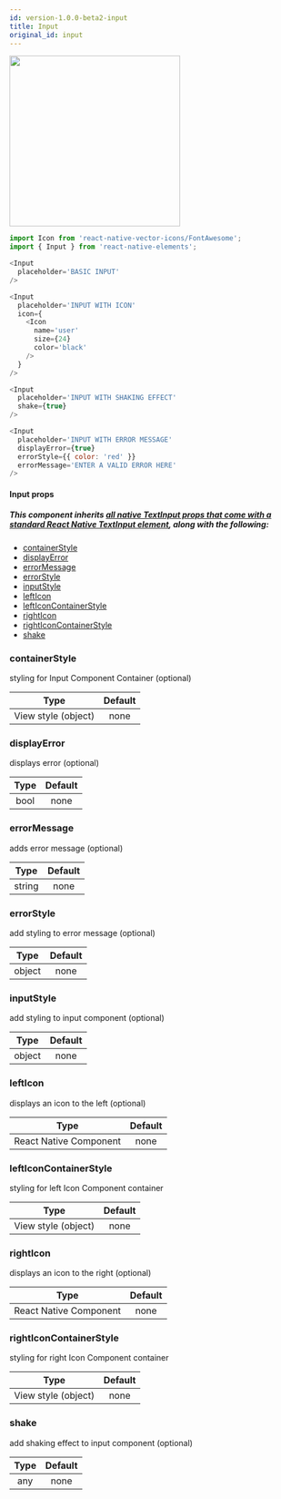 ```yaml
---
id: version-1.0.0-beta2-input
title: Input
original_id: input
---
```


<img src="/react-native-elements/img/input.png" width="300"/>

```js
import Icon from 'react-native-vector-icons/FontAwesome';
import { Input } from 'react-native-elements';

<Input
  placeholder='BASIC INPUT'
/>

<Input
  placeholder='INPUT WITH ICON'
  icon={
    <Icon
      name='user'
      size={24}
      color='black'
    />
  }
/>

<Input
  placeholder='INPUT WITH SHAKING EFFECT'
  shake={true}
/>

<Input
  placeholder='INPUT WITH ERROR MESSAGE'
  displayError={true}
  errorStyle={{ color: 'red' }}
  errorMessage='ENTER A VALID ERROR HERE'
/>
```

#### Input props

##### This component inherits [all native TextInput props that come with a standard React Native TextInput element](https://facebook.github.io/react-native/docs/textinput.html), along with the following:

  * [containerStyle](#containerstyle)
  * [displayError](#displayerror)
  * [errorMessage](#errormessage)
  * [errorStyle](#errorstyle)
  * [inputStyle](#inputstyle)
  * [leftIcon](#lefticon)
  * [leftIconContainerStyle](#lefticoncontainerstyle)
  * [rightIcon](#righticon)
  * [rightIconContainerStyle](#righticoncontainerstyle)
  * [shake](#shake)

### containerStyle
  styling for Input Component Container (optional) 

 | Type    | Default |
 |:-------:|:-------:|
 |  View style (object)      |  none    |


### displayError
  displays error (optional)                        

 | Type    | Default |
 |:-------:|:-------:|
 |  bool                     |  none    |


### errorMessage
  adds error message (optional)                    

 | Type    | Default |
 |:-------:|:-------:|
 |  string                   |  none    |


### errorStyle
  add styling to error message (optional)          

 | Type    | Default |
 |:-------:|:-------:|
 |  object                   |  none    |


### inputStyle
  add styling to input component (optional)        

 | Type    | Default |
 |:-------:|:-------:|
 |  object                   |  none    |


### leftIcon
  displays an icon to the left (optional)          

 | Type    | Default |
 |:-------:|:-------:|
 |  React Native Component   |  none    |


### leftIconContainerStyle
  styling for left Icon Component container        

 | Type    | Default |
 |:-------:|:-------:|
 |  View style (object)      |  none    |


### rightIcon
  displays an icon to the right (optional)         

 | Type    | Default |
 |:-------:|:-------:|
 |  React Native Component   |  none    |


### rightIconContainerStyle
  styling for right Icon Component container       

 | Type    | Default |
 |:-------:|:-------:|
 |  View style (object)      |  none    |


### shake
  add shaking effect to input component (optional) 

 | Type    | Default |
 |:-------:|:-------:|
 |  any                      |  none    |


